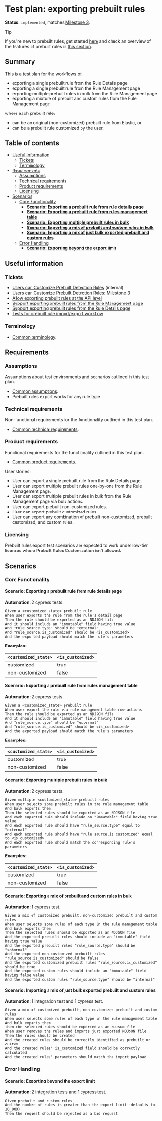 # Test plan: exporting prebuilt rules <!-- omit from toc -->

**Status**: `implemented`, matches [Milestone 3](https://github.com/elastic/kibana/issues/174168).

> [!TIP]
> If you're new to prebuilt rules, get started [here](./prebuilt_rules.md) and check an overview of the features of prebuilt rules in [this section](./prebuilt_rules_common_info.md#features).

## Summary <!-- omit from toc -->

This is a test plan for the workflows of:

- exporting a single prebuilt rule from the Rule Details page
- exporting a single prebuilt rule from the Rule Management page
- exporting multiple prebuilt rules in bulk from the Rule Management page
- exporting a mixture of prebuilt and custom rules from the Rule Management page

where each prebuilt rule:

- can be an original (non-customized) prebuilt rule from Elastic, or
- can be a prebuilt rule customized by the user.

## Table of contents <!-- omit from toc -->

<!--
Please use the "Markdown All in One" VS Code extension to keep the TOC in sync with the text:
https://marketplace.visualstudio.com/items?itemName=yzhang.markdown-all-in-one
-->

- [Useful information](#useful-information)
  - [Tickets](#tickets)
  - [Terminology](#terminology)
- [Requirements](#requirements)
  - [Assumptions](#assumptions)
  - [Technical requirements](#technical-requirements)
  - [Product requirements](#product-requirements)
  - [Licensing](#licensing)
- [Scenarios](#scenarios)
  - [Core Functionality](#core-functionality)
    - [**Scenario: Exporting a prebuilt rule from rule details page**](#scenario-exporting-a-prebuilt-rule-from-rule-details-page)
    - [**Scenario: Exporting a prebuilt rule from rules management table**](#scenario-exporting-a-prebuilt-rule-from-rules-management-table)
    - [**Scenario: Exporting multiple prebuilt rules in bulk**](#scenario-exporting-multiple-prebuilt-rules-in-bulk)
    - [**Scenario: Exporting a mix of prebuilt and custom rules in bulk**](#scenario-exporting-a-mix-of-prebuilt-and-custom-rules-in-bulk)
    - [**Scenario: Importing a mix of just bulk exported prebuilt and custom rules**](#scenario-importing-a-mix-of-just-bulk-exported-prebuilt-and-custom-rules)
  - [Error Handling](#error-handling)
    - [**Scenario: Exporting beyond the export limit**](#scenario-exporting-beyond-the-export-limit)

## Useful information

### Tickets

- [Users can Customize Prebuilt Detection Rules](https://github.com/elastic/security-team/issues/1974) (internal)
- [Users can Customize Prebuilt Detection Rules: Milestone 3](https://github.com/elastic/kibana/issues/174168)
- [Allow exporting prebuilt rules at the API level](https://github.com/elastic/kibana/issues/180167)
- [Support exporting prebuilt rules from the Rule Management page](https://github.com/elastic/kibana/issues/180173)
- [Support exporting prebuilt rules from the Rule Details page](https://github.com/elastic/kibana/issues/180176)
- [Tests for prebuilt rule import/export workflow](https://github.com/elastic/kibana/issues/202079)

### Terminology

- [Common terminology](./prebuilt_rules_common_info.md#common-terminology).

## Requirements

### Assumptions

Assumptions about test environments and scenarios outlined in this test plan.

- [Common assumptions](./prebuilt_rules_common_info.md#common-assumptions).
- Prebuilt rules export works for any rule type

### Technical requirements

Non-functional requirements for the functionality outlined in this test plan.

- [Common technical requirements](./prebuilt_rules_common_info.md#common-technical-requirements).

### Product requirements

Functional requirements for the functionality outlined in this test plan.

- [Common product requirements](./prebuilt_rules_common_info.md#common-product-requirements).

User stories:

- User can export a single prebuilt rule from the Rule Details page.
- User can export multiple prebuilt rules one-by-one from the Rule Management page.
- User can export multiple prebuilt rules in bulk from the Rule Management page via bulk actions.
- User can export prebuilt non-customized rules.
- User can export prebuilt customized rules.
- User can export any combination of prebuilt non-customized, prebuilt customized, and custom rules.

### Licensing

Prebuilt rules export test scenarios are expected to work under low-tier licenses where Prebuilt Rules Customization isn't allowed.

## Scenarios

### Core Functionality

#### **Scenario: Exporting a prebuilt rule from rule details page**

**Automation**: 2 cypress tests.

```Gherkin
Given a <customized_state> prebuilt rule
When user exports the rule from the rule's detail page
Then the rule should be exported as an NDJSON file
And it should include an "immutable" field having true value
And "rule_source.type" should be "external"
And "rule_source.is_customized" should be <is_customized>
And the exported payload should match the rule's parameters
```

**Examples:**

| `<customized_state>` | `<is_customized>` |
| -------------------- | ----------------- |
| customized           | true              |
| non-customized       | false             |

#### **Scenario: Exporting a prebuilt rule from rules management table**

**Automation**: 2 cypress tests.

```Gherkin
Given a <customized_state> prebuilt rule
When user export the rule via rule management table row actions
Then the rule should be exported as an NDJSON file
And it should include an "immutable" field having true value
And "rule_source.type" should be "external"
And "rule_source.is_customized" should be <is_customized>
And the exported payload should match the rule's parameters
```

**Examples:**

| `<customized_state>` | `<is_customized>` |
| -------------------- | ----------------- |
| customized           | true              |
| non-customized       | false             |

#### **Scenario: Exporting multiple prebuilt rules in bulk**

**Automation**: 2 cypress tests.

```Gherkin
Given multiple <customized_state> prebuilt rules
When user selects some prebuilt rules in the rule management table
And bulk exports them
Then the selected rules should be exported as an NDJSON file
And each exported rule should include an "immutable" field having true value
And each exported rule should have "rule_source.type" equal to "external"
And each exported rule should have "rule_source.is_customized" equal to <is_customized>
And each exported rule should match the corresponding rule's parameters
```

**Examples:**

| `<customized_state>` | `<is_customized>` |
| -------------------- | ----------------- |
| customized           | true              |
| non-customized       | false             |

#### **Scenario: Exporting a mix of prebuilt and custom rules in bulk**

**Automation**: 1 cypress test.

```Gherkin
Given a mix of customized prebuilt, non-customized prebuilt and custom rules
When user selects some rules of each type in the rule management table
And bulk exports them
Then the selected rules should be exported as an NDJSON file
And the exported prebuilt rules should include an "immutable" field having true value
And the exported prebuilt rules "rule_source.type" should be "external"
And the exported non-customized prebuilt rules "rule_source.is_customized" should be false
And the exported customized prebuilt rules "rule_source.is_customized" should be true
And the exported custom rules should include an "immutable" field having false value
And the exported custom rules "rule_source.type" should be "internal"
```

#### **Scenario: Importing a mix of just bulk exported prebuilt and custom rules**

**Automation**: 1 integration test and 1 cypress test.

```Gherkin
Given a mix of customized prebuilt, non-customized prebuilt and custom rules
When user selects some rules of each type in the rule management table
And bulk exports them
Then the selected rules should be exported as an NDJSON file
When user removes the rules and imports just exported NDJSON file
Then the rules should be created
And the created rules should be correctly identified as prebuilt or custom
And the created rules' is_customized field should be correctly calculated
And the created rules' parameters should match the import payload
```

### Error Handling

#### **Scenario: Exporting beyond the export limit**

**Automation**: 2 integration tests and 1 cypress test.

```Gherkin
Given prebuilt and custom rules
And the number of rules is greater than the export limit (defaults to 10_000)
Then the request should be rejected as a bad request
```
